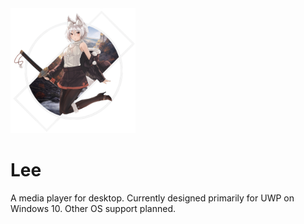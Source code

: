 <img src="./Assets/IconLee.png" width="200">

# Lee

A media player for desktop.
Currently designed primarily for UWP on Windows 10. Other OS support planned.